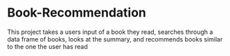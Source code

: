 # Book-Recommendation
This project takes a users input of a book they read, searches through a data frame of books, looks at the summary, and recommends books similar to the one the user has read

